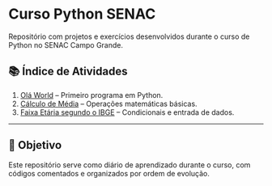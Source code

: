 # Curso Python SENAC

Repositório com projetos e exercícios desenvolvidos durante o curso de Python no SENAC Campo Grande.

## 📚 Índice de Atividades

1. [Olá World](ola_world.py) – Primeiro programa em Python.
2. [Cálculo de Média](calcular_media.py) – Operações matemáticas básicas.
3. [Faixa Etária segundo o IBGE](programa_faixa_etaria_IBGE.py) – Condicionais e entrada de dados.

---

## 🚀 Objetivo

Este repositório serve como diário de aprendizado durante o curso, com códigos comentados e organizados por ordem de evolução.
